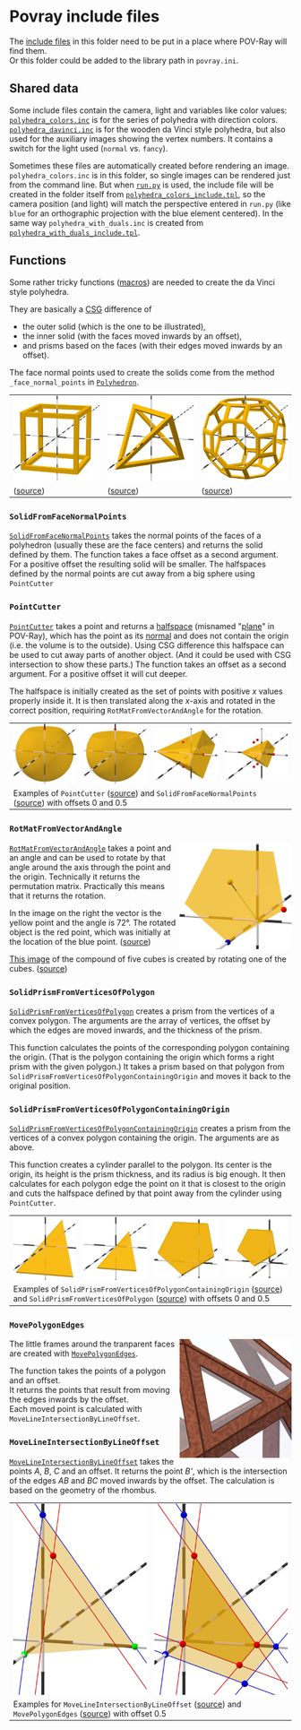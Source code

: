 # Povray include files

The [include files](http://www.povray.org/documentation/view/3.6.2/236/) in this folder
need to be put in a place where POV-Ray will find them.<br>
Or this folder could be added to the library path in `povray.ini`.

## Shared data

Some include files contain the camera, light and variables like color values:
[`polyhedra_colors.inc`](https://github.com/watchduck/convex_polyhedra/blob/master/povray_includes/polyhedra_colors.inc)
is for the series of polyhedra with direction colors.
[`polyhedra_davinci.inc`](https://github.com/watchduck/convex_polyhedra/blob/master/povray_includes/polyhedra_davinci.inc)
is for the wooden da Vinci style polyhedra,
but also used for the auxiliary images showing the vertex numbers.
It contains a switch for the light used (`normal` vs. `fancy`).

Sometimes these files are automatically created before rendering an image.
`polyhedra_colors.inc` is in this folder, so single images can be rendered just
from the command line. But when
[`run.py`](https://github.com/watchduck/convex_polyhedra/blob/master/2b_colors_png/run.py)
is used, the include file will be created in
the folder itself from
[`polyhedra_colors_include.tpl`](https://github.com/watchduck/convex_polyhedra/blob/master/2b_colors_png/polyhedra_colors_include.tpl),
so the camera position (and light) will match the perspective entered in `run.py`
(like `blue` for an orthographic projection with the blue element centered).
In the same way `polyhedra_with_duals.inc` is created from
[`polyhedra_with_duals_include.tpl`](https://github.com/watchduck/convex_polyhedra/blob/master/4_dual_compounds/polyhedra_with_duals_include.tpl).

## Functions

Some rather tricky functions ([macros](http://www.povray.org/documentation/view/3.6.2/243/))
are needed to create the da Vinci style polyhedra.

They are basically a [CSG](https://en.wikipedia.org/wiki/Constructive_solid_geometry)
difference of
* the outer solid (which is the one to be illustrated),
* the inner solid (with the faces moved inwards by an offset),
* and prisms based on the faces (with their edges moved inwards by an offset).

The face normal points used to create the solids come from the method
`_face_normal_points` in
[`Polyhedron`](https://github.com/watchduck/convex_polyhedra/blob/master/classes/polyhedron.py).

<table>
    <tr>
        <td><img width="300" src="../.img/davinci_cube.png"/>
        <td><img width="300" src="../.img/davinci_tetrahedron.png"/>
        <td><img width="300" src="../.img/davinci_truncuboct.png"/>
    <tr>
        <td>(<a href="https://github.com/watchduck/convex_polyhedra/blob/master/povray_includes/examples/davinci_cube.pov">source</a>)
        <td>(<a href="https://github.com/watchduck/convex_polyhedra/blob/master/povray_includes/examples/davinci_tetrahedron.pov">source</a>)
        <td>(<a href="https://github.com/watchduck/convex_polyhedra/blob/master/povray_includes/examples/davinci_truncuboct.pov">source</a>)
</table>

### `SolidFromFaceNormalPoints`

[`SolidFromFaceNormalPoints`](https://github.com/watchduck/convex_polyhedra/blob/master/povray_includes/SolidFromFaceNormalPoints.inc)
takes the normal points of the faces of a polyhedron
(usually these are the face centers) and returns the solid defined by them.
The function takes a face offset as a second argument.
For a positive offset the resulting solid will be smaller.
The halfspaces defined by the normal points are cut away from a big sphere using `PointCutter`

### `PointCutter`

[`PointCutter`](https://github.com/watchduck/convex_polyhedra/blob/master/povray_includes/PointCutter.inc)
takes a point and returns a [halfspace](https://en.wikipedia.org/wiki/Half-space_(geometry))
(misnamed "[plane](http://www.povray.org/documentation/view/3.6.2/297/)" in POV-Ray),
which has the point as its [normal](https://en.wikipedia.org/wiki/Normal_(geometry))
and does not contain the origin (i.e. the volume is to the outside).
Using CSG difference this halfspace can be used to cut away parts of another object.
(And it could be used with CSG intersection to show these parts.)
The function takes an offset as a second argument. For a positive offset it will cut deeper.

The halfspace is initially created as the set of points with positive <i>x</i> values properly inside it.
It is then translated along the <i>x</i>-axis and rotated in the correct position,
requiring `RotMatFromVectorAndAngle` for the rotation.

<table>
    <tr>
        <td><img width="200" src="../.img/PointCutter_offset_0.png"/>
        <td><img width="200" src="../.img/PointCutter_offset_0.5.png"/>
        <td><img width="200" src="../.img/SolidFromFaceNormalPoints_offset_0.png"/>
        <td><img width="200" src="../.img/SolidFromFaceNormalPoints_offset_0.5.png"/>
<tr>
        <td colspan="4">
            Examples of <code>PointCutter</code>
            (<a href="https://github.com/watchduck/convex_polyhedra/blob/master/povray_includes/examples/PointCutter.pov">source</a>)
            and <code>SolidFromFaceNormalPoints</code>
            (<a href="https://github.com/watchduck/convex_polyhedra/blob/master/povray_includes/examples/SolidFromFaceNormalPoints.pov">source</a>)
            with offsets 0 and 0.5
</table>

### `RotMatFromVectorAndAngle`

<img align="right" width="200" src="../.img/RotMatFromVectorAndAngle.png"/>

[`RotMatFromVectorAndAngle`](https://github.com/watchduck/convex_polyhedra/blob/master/povray_includes/RotMatFromVectorAndAngle.inc)
takes a point and an angle and can be used to rotate
by that angle around the axis through the point and the origin.
Technically it returns the permutation matrix.
Practically this means that it returns the rotation.

In the image on the right the vector is the yellow point and the angle is 72°.
The rotated object is the red point, which was initially at the location of the blue point.
(<a href="https://github.com/watchduck/convex_polyhedra/blob/master/povray_includes/examples/RotMatFromVectorAndAngle.pov">source</a>)

[This image](https://commons.wikimedia.org/wiki/File:Compound_of_five_cubes,_gray_and_rgby.png) of the compound of five cubes is created by rotating one of the cubes. ([source](https://github.com/watchduck/convex_polyhedra/blob/master/2b_colors_png/finished_pov/8/compound_of_five_cubes.pov))

### `SolidPrismFromVerticesOfPolygon`

[`SolidPrismFromVerticesOfPolygon`](https://github.com/watchduck/convex_polyhedra/blob/master/povray_includes/SolidPrismFromVerticesOfPolygon.inc)
creates a prism from the vertices of a convex polygon.
The arguments are the array of vertices, the offset by which the edges are moved inwards,
and the thickness of the prism.

This function calculates the points of the corresponding polygon containing the origin.
(That is the polygon containing the origin which forms a right prism with the given polygon.)
It takes a prism based on that polygon from `SolidPrismFromVerticesOfPolygonContainingOrigin`
and moves it back to the original position.

### `SolidPrismFromVerticesOfPolygonContainingOrigin`

[`SolidPrismFromVerticesOfPolygonContainingOrigin`](https://github.com/watchduck/convex_polyhedra/blob/master/povray_includes/SolidPrismFromVerticesOfPolygonContainingOrigin.inc)
creates a prism from the vertices
of a convex polygon containing the origin. The arguments are as above.

This function creates a cylinder parallel to the polygon. Its center is the origin,
its height is the prism thickness, and its radius is big enough.
It then calculates for each polygon edge the point on it that is closest to the origin
and cuts the halfspace defined by that point away from the cylinder using `PointCutter`.

<table>
    <tr>
        <td><img width="200" src="../.img/SolidPrismFromVerticesOfPolygonContainingOrigin_offset_0.png"/>
        <td><img width="200" src="../.img/SolidPrismFromVerticesOfPolygonContainingOrigin_offset_0.5.png"/>
        <td><img width="200" src="../.img/SolidPrismFromVerticesOfPolygon_offset_0.png"/>
        <td><img width="200" src="../.img/SolidPrismFromVerticesOfPolygon_offset_0.5.png"/>
    <tr>
        <td colspan="4">
            Examples of <code>SolidPrismFromVerticesOfPolygonContainingOrigin</code>
            (<a href="https://github.com/watchduck/convex_polyhedra/blob/master/povray_includes/examples/SolidPrismFromVerticesOfPolygonContainingOrigin.pov">source</a>)
            <br>
            and
            <code>SolidPrismFromVerticesOfPolygon</code>
            (<a href="https://github.com/watchduck/convex_polyhedra/blob/master/povray_includes/examples/SolidPrismFromVerticesOfPolygon.pov">source</a>)
            with offsets 0 and 0.5
</table>

### `MovePolygonEdges`

<a href="https://commons.wikimedia.org/wiki/File:Polyhedron_12-20,_davinci.png">
  <img align="right" width="200" src="../.img/Polyhedron_12-20,_davinci_detail.png"/>
</a>

The little frames around the tranparent faces are created with
[`MovePolygonEdges`](https://github.com/watchduck/convex_polyhedra/blob/master/povray_includes/MovePolygonEdges.inc).

The function takes the points of a polygon and an offset.<br>
It returns the points that result from moving the edges inwards by the offset.<br>
Each moved point is calculated with `MoveLineIntersectionByLineOffset`.

### `MoveLineIntersectionByLineOffset`

[`MoveLineIntersectionByLineOffset`](https://github.com/watchduck/convex_polyhedra/blob/master/povray_includes/MoveLineIntersectionByLineOffset.inc)
takes the points <i>A</i>, <i>B</i>, <i>C</i> and an offset.
It returns the point <i>B'</i>, which is the intersection of the edges <i>AB</i> and <i>BC</i>
moved inwards by the offset. The calculation is based on the geometry of the rhombus.

<table>
    <tr>
        <td><img width="460" src="../.img/MoveLineIntersectionByLineOffset.png"/>
        <td><img width="460" src="../.img/MovePolygonEdges.png"/>
    <tr>
        <td colspan="2">
            Examples for <code>MoveLineIntersectionByLineOffset</code>
            (<a href="https://github.com/watchduck/convex_polyhedra/blob/master/povray_includes/examples/MoveLineIntersectionByLineOffset.pov">source</a>)
            and <code>MovePolygonEdges</code>
            (<a href="https://github.com/watchduck/convex_polyhedra/blob/master/povray_includes/examples/MovePolygonEdges.pov">source</a>)
            with offset 0.5
</table>
